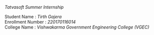 *Tatvasoft Summer Internship*

Student Name : *Tirth Gajera*  
Enrollment Number : *220170116014*  
College Name : *Vishwakarma Government Engineering College (VGEC)*  
